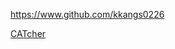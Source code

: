 
<!-- Give link to your github home page -->
<span id="github">https://www.github.com/kkangs0226</span>

<!-- Give your internal and external projects related to the module -->
<span id="projects">[CATcher](https://github.com/CATcher-org/CATcher)</span>

